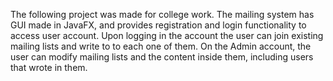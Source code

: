 The following project was made for college work. The mailing system has GUI made in JavaFX, and provides registration and login functionality to access user account. Upon
logging in the account the user can join existing mailing lists and write to to each one of them. On the Admin account, the user can modify mailing lists and the content
inside them, including users that wrote in them.
